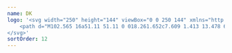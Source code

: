 ```yaml
---
name: DK
logo: '<svg width="250" height="144" viewBox="0 0 250 144" xmlns="http://www.w3.org/2000/svg">
    <path d="M102.565 16a51.11 51.11 0 018.261.652c7.609 1.413 13.478 6.74 14.239 14.566.652-7.826 6.522-13.153 14.348-14.566a51.11 51.11 0 018.261-.652h44.565v98.587h-44.565a42.852 42.852 0 00-8.696.761 18.483 18.483 0 00-13.913 11.413 18.482 18.482 0 00-13.804-11.413 42.852 42.852 0 00-8.696-.761H58V16h44.565zm36.631 9.674a18.039 18.039 0 00-14.131 12.283 18.04 18.04 0 00-14.022-12.174 42.389 42.389 0 00-8.587-.761H67.022v80.761h35.434a48.865 48.865 0 019.131.543c7.717 1.413 12.391 5.435 13.478 13.696 1.196-8.261 5.761-12.391 13.587-13.804a48.99 48.99 0 019.022-.544h35.543v-80.76h-35.543a42.274 42.274 0 00-8.478.76zm7.282 15.761a37.57 37.57 0 00-1.522 9.022v14.456c.641-.747 3.065-3.62 5.598-6.696l.544-.662c2.45-2.986 4.888-6.034 5.815-7.424 1.956-2.935 3.043-4.348 3.043-8.696H175.5a33.55 33.55 0 00-3.37 3.37l-15.543 19.021 11.739 17.392a64.305 64.305 0 006.522 8.695c.427.416.901.78 1.413 1.087h-6.957a19.564 19.564 0 01-6.304-.543c-2.283-.761-4.022-2.935-5.326-4.783l-12.718-19.239v15.543c.114 3.053.588 6.081 1.413 9.022h-14.782A39.475 39.475 0 00133 81.978V50.457a38.066 38.066 0 00-1.413-9.022zm-55.87 0c4.51-.095 9.02.196 13.479.87 9.456 1.304 16.195 9.021 17.5 18.804h-.109c.978 7.5.218 14.674-4.456 20.978a21.743 21.743 0 01-17.174 8.696l-9.24.217h-13.26a38.368 38.368 0 001.413-9.022V50.457a37.823 37.823 0 00-1.413-9.022zm16.74 14.674c-3.98-4.95-9.258-4.787-14.754-4.695l-.66.01-.662.008-.663.003v29.348c.552.009 1.103.02 1.653.032l.658.014c6.025.114 11.742-.058 15.406-6.133h.109c3.043-5.326 2.608-14.022-1.087-18.587z" fill="currentColor" fill-rule="nonzero"></path>
</svg>'
sortOrder: 12
---
```

